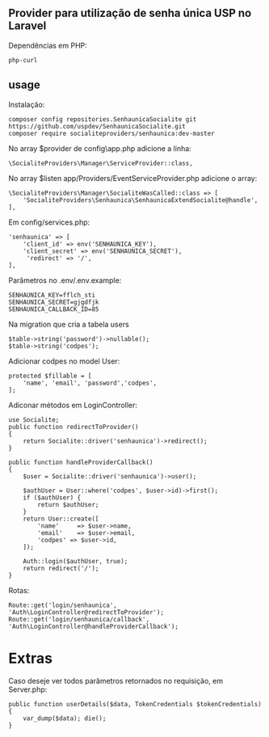 ## Provider para utilização de senha única USP no Laravel 

Dependências em PHP:

    php-curl
    
## usage

Instalação:

    composer config repositories.SenhaunicaSocialite git https://github.com/uspdev/SenhaunicaSocialite.git
    composer require socialiteproviders/senhaunica:dev-master
    
No array $provider de config\app.php adicione a linha:
    
    \SocialiteProviders\Manager\ServiceProvider::class,
    
No array $listen app/Providers/EventServiceProvider.php adicione o array:

    \SocialiteProviders\Manager\SocialiteWasCalled::class => [
        'SocialiteProviders\Senhaunica\SenhaunicaExtendSocialite@handle',
    ],
    
Em config/services.php:

    'senhaunica' => [
        'client_id' => env('SENHAUNICA_KEY'),
        'client_secret' => env('SENHAUNICA_SECRET'),
         'redirect' => '/',
    ], 
    
    
Parâmetros no .env/.env.example:

    SENHAUNICA_KEY=fflch_sti
    SENHAUNICA_SECRET=gjgdfjk
    SENHAUNICA_CALLBACK_ID=85
    
Na migration que cria a tabela users

    $table->string('password')->nullable();
    $table->string('codpes');
    
Adicionar codpes no model User:

    protected $fillable = [
        'name', 'email', 'password','codpes',
    ];


Adiconar métodos em LoginController:

    use Socialite;
    public function redirectToProvider()
    {
        return Socialite::driver('senhaunica')->redirect();
    }

    public function handleProviderCallback()
    {
        $user = Socialite::driver('senhaunica')->user();

        $authUser = User::where('codpes', $user->id)->first();
        if ($authUser) {
            return $authUser;
        }
        return User::create([
            'name'     => $user->name,
            'email'    => $user->email,
            'codpes' => $user->id,
        ]);

        Auth::login($authUser, true);
        return redirect('/');
    }

Rotas:

    Route::get('login/senhaunica', 'Auth\LoginController@redirectToProvider');
    Route::get('login/senhaunica/callback', 'Auth\LoginController@handleProviderCallback');
    
# Extras

Caso deseje ver todos parâmetros retornados no requisição, em Server.php:

    public function userDetails($data, TokenCredentials $tokenCredentials)
    {  
        var_dump($data); die();
    }

